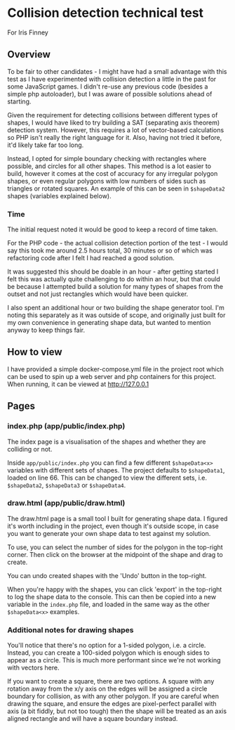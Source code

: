 # Collision detection technical test

For Iris Finney

## Overview

To be fair to other candidates - I might have had a small advantage with this test as I have experimented with collision detection a little in the past for some JavaScript games. I didn't re-use any previous code (besides a simple php autoloader), but I was aware of possible solutions ahead of starting.

Given the requirement for detecting collisions between different types of shapes, I would have liked to try building a SAT (separating axis theorem) detection system. However, this requires a lot of vector-based calculations so PHP isn't really the right language for it. Also, having not tried it before, it'd likely take far too long.

Instead, I opted for simple boundary checking with rectangles where possible, and circles for all other shapes. This method is a lot easier to build, however it comes at the cost of accuracy for any irregular polygon shapes, or even regular polygons with low numbers of sides such as triangles or rotated squares. An example of this can be seen in `$shapeData2` shapes (variables explained below).

### Time

The initial request noted it would be good to keep a record of time taken.

For the PHP code - the actual collision detection portion of the test - I would say this took me around 2.5 hours total, 30 minutes or so of which was refactoring code after I felt I had reached a good solution.

It was suggested this should be doable in an hour - after getting started I felt this was actually quite challenging to do within an hour, but that could be because I attempted build a solution for many types of shapes from the outset and not just rectangles which would have been quicker.

I also spent an additional hour or two building the shape generator tool. I'm noting this separately as it was outside of scope, and originally just built for my own convenience in generating shape data, but wanted to mention anyway to keep things fair.

## How to view

I have provided a simple docker-compose.yml file in the project root which can be used to spin up a web server and php containers for this project. When running, it can be viewed at http://127.0.0.1

## Pages

### index.php (app/public/index.php)

The index page is a visualisation of the shapes and whether they are colliding or not.

Inside `app/public/index.php` you can find a few different `$shapeData<x>` variables with different sets of shapes. The project defaults to `$shapeData1`, loaded on line 66. This can be changed to view the different sets, i.e. `$shapeData2`, `$shapeData3` or `$shapeData4`.

### draw.html (app/public/draw.html)

The draw.html page is a small tool I built for generating shape data. I figured it's worth including in the project, even though it's outside scope, in case you want to generate your own shape data to test against my solution.

To use, you can select the number of sides for the polygon in the top-right corner. Then click on the browser at the midpoint of the shape and drag to create.

You can undo created shapes with the 'Undo' button in the top-right.

When you're happy with the shapes, you can click 'export' in the top-right to log the shape data to the console. This can then be copied into a new variable in the `index.php` file, and loaded in the same way as the other `$shapeData<x>` examples.

### Additional notes for drawing shapes

You'll notice that there's no option for a 1-sided polygon, i.e. a circle. Instead, you can create a 100-sided polygon which is enough sides to appear as a circle. This is much more performant since we're not working with vectors here.

If you want to create a square, there are two options. A square with any rotation away from the x/y axis on the edges will be assigned a circle boundary for collision, as with any other polygon. If you are careful when drawing the square, and ensure the edges are pixel-perfect parallel with axis (a bit fiddly, but not too tough) then the shape will be treated as an axis aligned rectangle and will have a square boundary instead.
